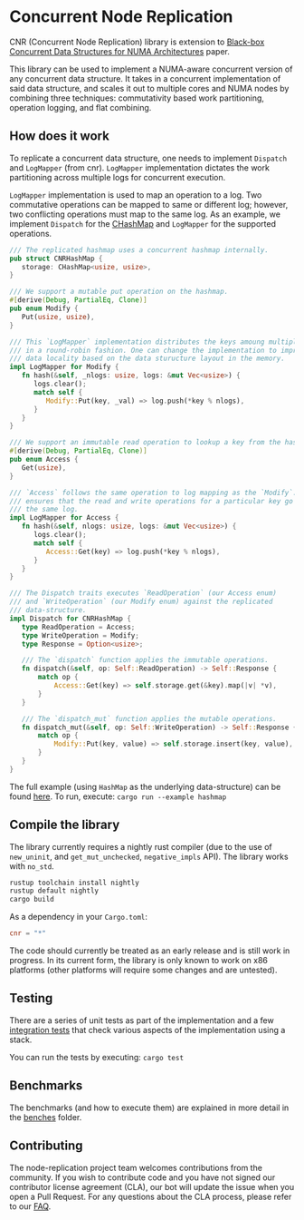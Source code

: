 # Concurrent Node Replication

CNR (Concurrent Node Replication) library is extension to [Black-box Concurrent Data Structures for NUMA
Architectures](https://dl.acm.org/citation.cfm?id=3037721) paper.

This library can be used to implement a NUMA-aware concurrent version of any
concurrent data structure. It takes in a concurrent implementation of said
data structure, and scales it out to multiple cores and NUMA nodes by combining
three techniques: commutativity based work partitioning, operation logging, and flat combining.

## How does it work

To replicate a concurrent data structure, one needs to implement `Dispatch` and `LogMapper` (from cnr). `LogMapper` implementation dictates the work partitioning across multiple logs for concurrent execution.

`LogMapper` implementation is used to map an operation to a log. Two commutative operations can be mapped to same or different log; however, two conflicting operations must map to the same log. As an example, we implement `Dispatch` for the [CHashMap](https://crates.io/crates/chashmap) and `LogMapper` for the supported operations.

```rust
/// The replicated hashmap uses a concurrent hashmap internally.
pub struct CNRHashMap {
   storage: CHashMap<usize, usize>,
}

/// We support a mutable put operation on the hashmap.
#[derive(Debug, PartialEq, Clone)]
pub enum Modify {
   Put(usize, usize),
}

/// This `LogMapper` implementation distributes the keys amoung multiple logs
/// in a round-robin fashion. One can change the implementation to improve the 
/// data locality based on the data sturucture layout in the memory.
impl LogMapper for Modify {
   fn hash(&self, _nlogs: usize, logs: &mut Vec<usize>) {
      logs.clear();
      match self {
         Modify::Put(key, _val) => log.push(*key % nlogs),
      }
   }
}

/// We support an immutable read operation to lookup a key from the hashmap.
#[derive(Debug, PartialEq, Clone)]
pub enum Access {
   Get(usize),
}

/// `Access` follows the same operation to log mapping as the `Modify`. This
/// ensures that the read and write operations for a particular key go to
/// the same log.
impl LogMapper for Access {
   fn hash(&self, nlogs: usize, logs: &mut Vec<usize>) {
      logs.clear();
      match self {
         Access::Get(key) => log.push(*key % nlogs),
      }
   }
}

/// The Dispatch traits executes `ReadOperation` (our Access enum)
/// and `WriteOperation` (our Modify enum) against the replicated
/// data-structure.
impl Dispatch for CNRHashMap {
   type ReadOperation = Access;
   type WriteOperation = Modify;
   type Response = Option<usize>;

   /// The `dispatch` function applies the immutable operations.
   fn dispatch(&self, op: Self::ReadOperation) -> Self::Response {
       match op {
           Access::Get(key) => self.storage.get(&key).map(|v| *v),
       }
   }

   /// The `dispatch_mut` function applies the mutable operations.
   fn dispatch_mut(&self, op: Self::WriteOperation) -> Self::Response {
       match op {
           Modify::Put(key, value) => self.storage.insert(key, value),
       }
   }
}
```

The full example (using `HashMap` as the underlying data-structure) can be found
[here](examples/hashmap.rs). To run, execute: `cargo run --example hashmap`

## Compile the library

The library currently requires a nightly rust compiler (due to the use of
`new_uninit`, and `get_mut_unchecked`, `negative_impls` API). The library works
with `no_std`.

```bash
rustup toolchain install nightly
rustup default nightly
cargo build
```

As a dependency in your `Cargo.toml`:

```toml
cnr = "*"
```

The code should currently be treated as an early release and is still work in
progress. In its current form, the library is only known to work on x86
platforms (other platforms will require some changes and are untested).

## Testing

There are a series of unit tests as part of the implementation and a few
[integration tests](./tests) that check various aspects of the implementation
using a stack.

You can run the tests by executing: `cargo test`

## Benchmarks

The benchmarks (and how to execute them) are explained in more detail in the
[benches](../benches/README.md) folder.

## Contributing

The node-replication project team welcomes contributions from the community. If
you wish to contribute code and you have not signed our contributor license
agreement (CLA), our bot will update the issue when you open a Pull Request. For
any questions about the CLA process, please refer to our
[FAQ](https://cla.vmware.com/faq).
